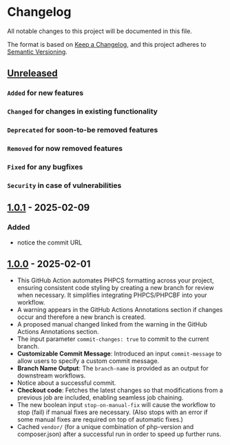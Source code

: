 # Changelog

All notable changes to this project will be documented in this file.

The format is based on [Keep a Changelog](https://keepachangelog.com/en/1.0.0/),
and this project adheres to [Semantic Versioning](https://semver.org/spec/v2.0.0.html).

## [Unreleased]

### `Added` for new features

### `Changed` for changes in existing functionality

### `Deprecated` for soon-to-be removed features

### `Removed` for now removed features

### `Fixed` for any bugfixes

### `Security` in case of vulnerabilities

## [1.0.1] - 2025-02-09

### Added

- notice the commit URL

## [1.0.0] - 2025-02-01

- This GitHub Action automates PHPCS formatting across your project, ensuring consistent code styling by creating a new branch for review when necessary. It simplifies integrating PHPCS/PHPCBF into your workflow.
- A warning appears in the GitHub Actions Annotations section if changes occur and therefore a new branch is created.
- A proposed manual changed linked from the warning in the GitHub Actions Annotations section.
- The input parameter `commit-changes: true` to commit to the current branch.
- **Customizable Commit Message**: Introduced an input `commit-message` to allow users to specify a custom commit message.
- **Branch Name Output**: The `branch-name` is provided as an output for downstream workflows.
- Notice about a successful commit.
- **Checkout code**: Fetches the latest changes so that modifications from a previous job are included, enabling seamless job chaining.
- The new boolean input `stop-on-manual-fix` will cause the workflow to stop (fail) if manual fixes are necessary. (Also stops with an error if some manual fixes are required on top of automatic fixes.)
- Cached `vendor/` (for a unique combination of php-version and composer.json) after a successful run in order to speed up further runs.

[Unreleased]: https://github.com/WorkOfStan/phpcs-fix/compare/v1.0.1...HEAD?w=1
[1.0.1]: https://github.com/WorkOfStan/phpcs-fix/compare/v1.0.0...v1.0.1?w=1
[1.0.0]: https://github.com/WorkOfStan/phpcs-fix/releases/tag/v1.0.0
